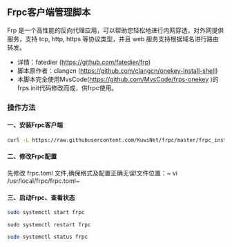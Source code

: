 ## Frpc客户端管理脚本
Frp 是一个高性能的反向代理应用，可以帮助您轻松地进行内网穿透，对外网提供服务，支持 tcp, http, https 等协议类型，并且 web 服务支持根据域名进行路由转发。

* 详情：fatedier (https://github.com/fatedier/frp)</br>
* 脚本原作者：clangcn (https://github.com/clangcn/onekey-install-shell)</br>
* 本脚本完全使用MvsCode(https://github.com/MvsCode/frps-onekey )的frps.init代码修改而成，供frpc使用。

### 操作方法
#### 一、安装Frpc客户端
~~~bash
curl -L https://raw.githubusercontent.com/KuwiNet/frpc/master/frpc_install.sh -o frpc_install.sh && chmod +x frpc_install.sh && sudo ./frpc_install.sh
~~~

#### 二、修改Frpc配置
先修改 frpc.toml 文件,确保格式及配置正确无误!文件位置：~ vi /usr/local/frpc/frpc.toml~

#### 三、启动Frpc、查看状态
~~~bash
sudo systemctl start frpc
~~~
~~~basj
sudo systemctl restart frpc
~~~
~~~bash
sudo systemctl status frpc
~~~
